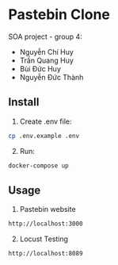 # Pastebin Clone

SOA project - group 4:
- Nguyễn Chí Huy
- Trần Quang Huy
- Bùi Đức Huy
- Nguyễn Đức Thành

## Install

1. Create .env file:
```bash
cp .env.example .env
```
2. Run:
```bash
docker-compose up
```

## Usage

1. Pastebin website
```bash
http://localhost:3000
```
2. Locust Testing
```bash
http://localhost:8089
```
